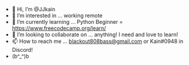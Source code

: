 - 👋 Hi, I’m @JJkain
- 👀 I’m interested in ... working remote 
- 🌱 I’m currently learning ... Python Beginner = https://www.freecodecamp.org/learn/
- 💞️ I’m looking to collaborate on ... anything! I need and love to learn!
- 📫 How to reach me ... blackout808bass@gmail.com or Kain#0948 in Discord!
- (b^_^)b

<!---
JJkain/JJkain is a ✨ special ✨ repository because its `README.md` (this file) appears on your GitHub profile.
You can click the Preview link to take a look at your changes.
--->
